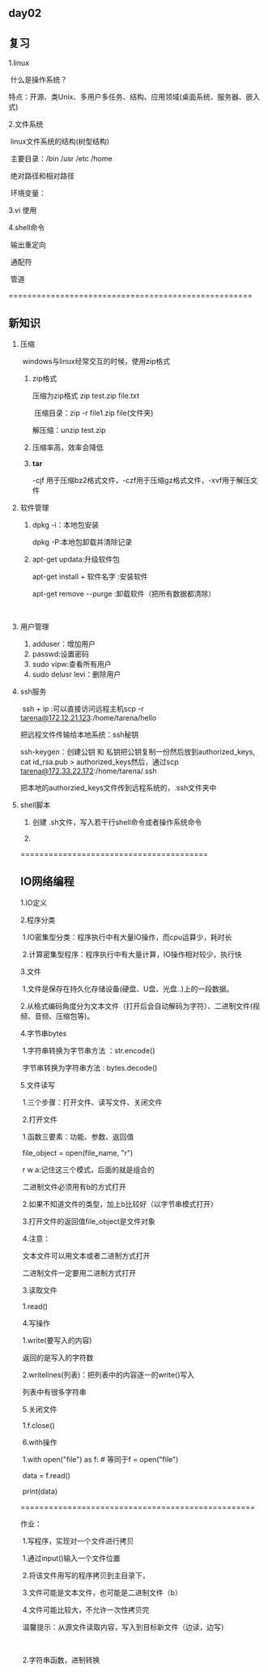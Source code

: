 ## day02
## 复习

1.linux

​	什么是操作系统？

​	特点：开源、类Unix、多用户多任务、结构、应用领域(桌面系统、服务器、嵌入式)

2.文件系统

​	linux文件系统的结构(树型结构)

​	主要目录：/bin      /usr        /etc		/home

​	绝对路径和相对路径

​	环境变量：

3.vi 使用

4.shell命令

​		输出重定向

​		通配符

​		管道

====================================================

## 新知识

1. 压缩

    ​    windows与linux经常交互的时候，使用zip格式

    1. zip格式

        压缩为zip格式  zip  test.zip  file.txt

        ​		压缩目录：zip   -r	file1.zip	file(文件夹)

        解压缩：unzip 	test.zip

    2. 压缩率高，效率会降低

    3. **tar** 

        -cjf 用于压缩bz2格式文件，-czf用于压缩gz格式文件，-xvf用于解压文件

2. 软件管理

    1. dpkg  -i：本地包安装

        dpkg  -P:本地包卸载并清除记录

    2. apt-get  updata:升级软件包

        apt-get	install  + 软件名字    :安装软件

        apt-get   remove  --purge 	:卸载软件（把所有数据都清除）

        ​	
    
3. 用户管理

    1. adduser：增加用户
    2. passwd:设置密码
    3. sudo  vipw:查看所有用户
    4. sudo delusr levi：删除用户

4. ssh服务

    ​	ssh   + ip :可以直接访问远程主机scp -r tarena@172.12.21.123:/home/tarena/hello	
    
    把远程文件传输给本地系统：ssh秘钥	
    
    ssh-keygen：创建公钥 和 私钥把公钥复制一份然后放到authorized_keys,				cat id_rsa.pub > authorized_keys然后，通过scp    tarena@172.33.22.172:/home/tarena/.ssh				
    
    把本地的authorzied_keys文件传到远程系统的，.ssh文件夹中
    
5. shell脚本

    1. 创建 .sh文件，写入若干行shell命令或者操作系统命令

    6.

    

    ========================================

    ## IO网络编程

    1.IO定义

    2.程序分类

    ​	1.IO密集型分类：程序执行中有大量IO操作，而cpu运算少，耗时长

    ​	2.计算密集型程序：程序执行中有大量计算，IO操作相对较少，执行快

    3.文件

    ​	1.文件是保存在持久化存储设备(硬盘、U盘、光盘..)上的一段数据。

    ​	2.从格式编码角度分为文本文件（打开后会自动解码为字符）、二进制文件(视频、音频、压缩包等)。

    

    4.字节串bytes

    ​	1.字符串转换为字节串方法 ：str.encode()

    ​		字节串转换为字符串方法 : bytes.decode() 

    5.文件读写

    ​	1.三个步骤：打开文件、读写文件、关闭文件

    ​	2.打开文件

    ​		1.函数三要素：功能、参数、返回值

    ​			file_object  =  open(file_name, "r")

    ​			r    w      a:记住这三个模式，后面的就是组合的

    ​			二进制文件必须用有b的方式打开

    ​		2.如果不知道文件的类型，加上b比较好（以字节串模式打开）

    ​		3.打开文件的返回值file_object是文件对象

    ​		4.注意：

    ​			文本文件可以用文本或者二进制方式打开

    ​			二进制文件一定要用二进制方式打开

    ​	3.读取文件

    ​		1.read()

    

    ​	4.写操作

    ​		1.write(要写入的内容)

    ​				返回的是写入的字符数

    ​		2.writelines(列表)：把列表中的内容逐一的write()写入

    ​				列表中有很多字符串

    ​	5.关闭文件

    ​		1.f.close()

    

    ​	6.with操作

    ​		1.with open("file") as f:  # 等同于f = open("file")    

    ​									data = f.read()    

    ​									print(data)

    ==================================================

    作业：

    ​	1.写程序，实现对一个文件进行拷贝

    ​			1.通过input()输入一个文件位置

    ​			2.将该文件用写的程序拷贝到主目录下，

    ​			3.文件可能是文本文件，也可能是二进制文件（b）

    ​			4.文件可能比较大，不允许一次性拷贝完

    ​	温馨提示：从源文件读取内容，写入到目标新文件（边读，边写）

    ​	

    ​	2.字符串函数，进制转换							

    

    

    

    































